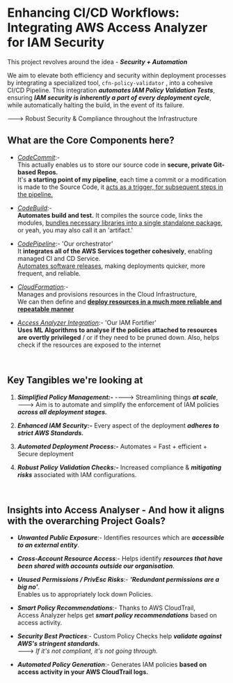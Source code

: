 # Enhancing CI/CD Workflows: Integrating AWS Access Analyzer for IAM Security

This project revolves around the idea - **_Security + Automation_**  

We aim to elevate both efficiency and security within deployment processes by integrating a specialized tool, `cfn-policy-validator` , into a cohesive CI/CD Pipeline. This integration _**automates IAM Policy Validation Tests**_, ensuring **_IAM security is inherently a part of every deployment cycle_**, while automatically halting the build, in the event of its failure.  

---> Robust Security & Compliance throughout the Infrastructure


## What are the Core Components here?

- _<ins>CodeCommit</ins>_:- </br>
 This actually enables us to store our source code in **secure, private Git-based Repos.** </br> It's **a starting point of my pipeline**, each time a commit or a modification is made to the Source Code, it <ins>acts as a trigger, for subsequent steps in the pipeline.</ins>
  
- _<ins>CodeBuild</ins>_:-</br>**Automates build and test.** It compiles the source code, links the modules, <ins>bundles necessary libraries into a single standalone package</ins>, or yeah, you may also call it an 'artifact.'

- _<ins>CodePipeline</ins>_:- 'Our orchestrator' </br>
It **integrates all of the AWS Services together cohesively**, enabling managed CI and CD Service. </br>
   <ins>Automates software releases</ins>, making deployments quicker, more frequent, and reliable.

- _<ins>CloudFormation</ins>_:- </br>Manages and provisions resources in the Cloud Infrastructure, </br> We can then define and <ins>**deploy resources in a much more reliable and repeatable manner**</ins> 

- _<ins>Access Analyzer Integration</ins>_:- 'Our IAM Fortifier'  </br> **Uses ML Algorithms to analyse if the policies attached to resources are overtly privileged** / or if they need to be pruned down. Also, helps check if the resources are exposed to the internet

</br>

##  Key Tangibles we're looking at

1. **_Simplified Policy Management:-_** ----> Streamlining things **_at scale_**, </br> ---> Aim is to automate and simplify the enforcement of IAM policies **_across all deployment stages._**

3. **_Enhanced IAM Security:-_** Every aspect of the deployment **_adheres to strict AWS Standards._**
   
5. **_Automated Deployment Process:-_** Automates = Fast + efficient + Secure deployment
   
7. **_Robust Policy Validation Checks:-_** Increased compliance & **_mitigating risks_** associated with IAM configurations.

</br>

## Insights into Access Analyser - And how it aligns with the overarching Project Goals?

 - **_Unwanted Public Exposure_**:- Identifies resources which are **_accessible to an external entity_**. </br>

 - **_Cross-Account Resource Access_**:- Helps identify ***resources that have been shared with accounts outside our organisation***. </br>

 - **_Unused Permissions / PrivEsc Risks_**:- **_'Redundant permissions are a big no'_**. </br> Enables us to appropriately lock down Policies. </br>

- **_Smart Policy Recommendations_**:- Thanks to AWS CloudTrail, </br> Access Analyzer helps get **_smart policy recommendations_** based on access activity. </br>

- **_Security Best Practices_**:- Custom Policy Checks help **_validate against AWS's stringent standards._** </br> ---> _If it's not compliant, it's not going through._ </br>

- **_Automated Policy Generation_**:- Generates IAM policies **based on access activity in your AWS CloudTrail logs.** </br>










